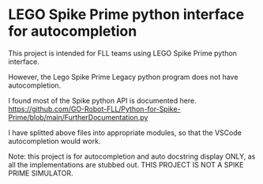 # LEGO Spike Prime python interface for autocompletion

This project is intended for FLL teams using LEGO Spike Prime python interface.

However, the Lego Spike Prime Legacy python program does not have autocompletion.

I found most of the Spike python API is documented here.
https://github.com/GO-Robot-FLL/Python-for-Spike-Prime/blob/main/FurtherDocumentation.py

I have splitted above files into appropriate modules, so that the VSCode autocompletion would work.

Note: this project is for autocompletion and auto docstring display ONLY, as all the implementations are stubbed out. 
THIS PROJECT IS NOT A SPIKE PRIME SIMULATOR.
